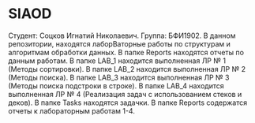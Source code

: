 # SIAOD
Студент: Соцков Игнатий Николаевич. Группа: БФИ1902. 
В данном репозитории, находятся лаборВаторные работы по структурам и алгоритмам обработки данных. В папке Reports находятся отчеты по данным работам.
В папке LAB_1 находится выполненная ЛР № 1 (Методы сортировки). 
В папке LAB_2 находится выполненная ЛР № 2 (Методы поиска). В папке LAB_3 находится выполненная ЛР № 3 (Методы поиска подстроки в строке). 
В папке LAB_4 находится выполненная ЛР № 4 (Реализация задач с использованием стеков и деков). 
В папке Tasks находятся задачки. В папке Reports содержатся отчеты к лабораторным работам 1-4.
